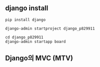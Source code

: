## django install

```
pip install django

django-admin startproject django_p829911

cd django_p829911
django-admin startapp board
```

## Django의 MVC (MTV)
